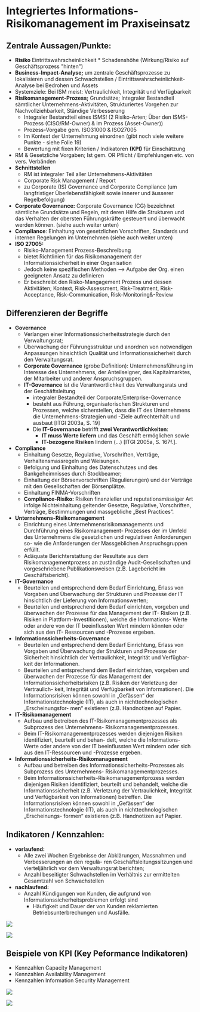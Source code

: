 # Integriertes Informations-Risikomanagement im Praxiseinsatz

## Zentrale Aussagen/Punkte:

* **Risiko** Eintrittswahrscheinlichkeit \* Schadenshöhe \(Wirkung/Risiko auf Geschäftsprozess "hinten"\)
* **Business-Impact-Analyse;** um zentrale Geschäftsprozesse zu lokalisieren und dessen Schwachstellen / Eintrittswahrscheinlichkeit-Analyse bei Bedrohen und Assets
* Systemziele: Bei ISM meist: Vertraulichkeit, Integrität und Verfügbarkeit
* **Risikomanagement-Prozess;** Grundsätze; Integraler Bestandteil sämtlicher Unternehmens-Aktivitäten, Strukturiertes Vorgehen zur Nachvollziehbarkeit, Ständige Verbesserung
  * Integraler Bestandteil eines ISMS! \(2 Risiko-Arten; Über den ISMS-Prozess \(CISO/RM-Owner\) & im Prozess \(Asset-Owner\)\)
  * Prozess-Vorgabe gem. ISO31000 & ISO27005
  * Im Kontext der Unternehmung einordnen \(gibt noch viele weitere Punkte - siehe Folie 19\)
  * Bewertung mit fixen Kriterien / Indikatoren **\(KPI\)** für Einschätzung
* RM & Gesetzliche Vorgaben; Ist gem. OR Pflicht / Empfehlungen etc. von vers. Verbänden
* **Schnittstellen**
  * RM ist integraler Teil aller Unternehmens-Aktivitäten
  * Corporate Risk Management / Report
  * zu Corporate \(IS\) Governance und Corporate Compliance \(um langfristiger Überlebensfähigkeit sowie innerer und äusserer Regelbefolgung\)
* **Corporate Governance:** Corporate Governance \(CG\) bezeichnet sämtliche Grundsätze und Regeln, mit deren Hilfe die Strukturen und das Verhalten der obersten Führungskräfte gesteuert und überwacht werden können. \(siehe auch weiter unten\)
* **Compliance**: Einhaltung von gesetzlichen Vorschriften, Standards und internen Regelungen im Unternehmen \(siehe auch weiter unten\)
* **ISO 27005:**
  * Risiko-Management Prozess-Beschreibung
  * bietet Richtlinien für das Risikomanagement der Informationssicherheit in einer Organisation
  * Jedoch keine spezifischen Methoden --&gt; Aufgabe der Org. einen geeigneten Ansatz zu definieren
  * Er beschreibt den Risko-Mangagement Prozess und dessen Aktivitäten; Kontext, Risk-Assessment, Risk-Treatment, Risk-Acceptance, Risk-Communication, Risk-Monitoring&-Review

## Differenzieren der Begriffe

* **Governance**
  * Verlangen einer Informationssicherheitsstrategie durch den Verwaltungsrat;
  * Überwachung der Führungsstruktur und anordnen von notwendigen Anpassungen hinsichtlich Qualität und Informationssicherheit durch den Verwaltungsrat.
  * **Corporate Governance** \(grobe Definition\): Unternehmensführung im Interesse des Unternehmens, der Anteilseigner, des Kapitalmarktes, der Mitarbeiter und anderer Anspruchsgruppen.
  * **IT-Governance** ist die Verantwortlichkeit des Verwaltungsrats und der Geschäftsleitung
    * integraler Bestandteil der Corporate/Enterprise-Governance
    * besteht aus Führung, organisatorischen Strukturen und Prozessen, welche sicherstellen, dass die IT des Unternehmens die Unternehmens-Strategien und -Ziele aufrechterhält und ausbaut \[ITGI 2003a, S. 19\]
    * Die **IT-Governance** betrifft **zwei Verantwortlichkeiten**:
      * **IT muss Werte liefern** und das Geschäft ermöglichen sowie
      * **IT-bezogene Risiken** lindern \(...\) \[ITGI 2005a, S. 167f.\].
* **Compliance**
  * Einhaltung Gesetze, Regulative, Vorschriften, Verträge, Verhaltensmassregeln und Weisungen.
  * Befolgung und Einhaltung des Datenschutzes und des Bankgeheimnisses durch Stockbeamer;
  * Einhaltung der Börsenvorschriften \(Regulierungen\) und der Verträge mit den Gesellschaften der Börsenplätze.
  * Einhaltung FINMA-Vorschriften
  * **Compliance-Risiko:** Risiken finanzieller und reputationsmässiger Art infolge Nichteinhaltung geltender Gesetze, Regulative, Vorschriften, Verträge, Bestimmungen und massgebliche „Best Practices“.
* **Unternehmens-Risikomanagement**
  * Einrichtung eines Unternehmensrisikomanagements und Durchführung eines Risikomanagement- Prozesses der im Umfeld des Unternehmens die gesetzlichen und regulativen Anforderungen so- wie die Anforderungen der Massgeblichen Anspruchsgruppen erfüllt.
  * Adäquate Berichterstattung der Resultate aus dem Risikomanagementprozess an zuständige Audit-Gesellschaften und vorgeschriebene Publikationsweisen \(z.B. Lagebericht im Geschäftsbericht\).
* **IT-Governance**
  * Beurteilen und entsprechend dem Bedarf Einrichtung, Erlass von Vorgaben und Überwachung der Strukturen und Prozesse der IT hinsichtlich der Lieferung von Informationswerten;
  * Beurteilen und entsprechend dem Bedarf einrichten, vorgeben und überwachen der Prozesse für das Management der IT- Risiken \(z.B. Risiken in Plattform-Investitionen\), welche die Informations- Werte oder andere von der IT beeinflussten Wert mindern könnten oder sich aus den IT- Ressourcen und -Prozesse ergeben.
* **Informationssicherheits-Governance**
  * Beurteilen und entsprechend dem Bedarf Einrichtung, Erlass von Vorgaben und Überwachung der Strukturen und Prozesse der Sicherheit hinsichtlich der Vertraulichkeit, Integrität und Verfügbar- keit der Informationen.
  * Beurteilen und entsprechend dem Bedarf einrichten, vorgeben und überwachen der Prozesse für das Management der Informationssicherheitsrisiken \(z.B. Risiken der Verletzung der Vertraulich- keit, Integrität und Verfügbarkeit von Informationen\). Die Informationsrisiken können sowohl in „Gefässen“ der Informationstechnologie \(IT\), als auch in nichttechnologischen „Erscheinungsfor- men“ existieren \(z.B. Handnotizen auf Papier.
* **IT-Risikomanagement**
  * Aufbau und betreiben des IT-Risikomanagementprozesses als Subprozess des Unternehmens- Risikomanagementprozesses.
  * Beim IT-Risikomanagementprozesses werden diejenigen Risiken identifiziert, beurteilt und behan- delt, welche die Informations-Werte oder andere von der IT beeinflussten Wert mindern oder sich aus den IT-Ressourcen und -Prozesse ergeben.
* **Informationssicherheits-Risikomanagement**
  * Aufbau und betreiben des Informationssicherheits-Prozesses als Subprozess des Unternehmens- Risikomanagementprozesses.
  * Beim Informationssicherheits-Risikomanagementprozess werden diejenigen Risiken identifiziert, beurteilt und behandelt, welche die Informationssicherheit \(z.B. Verletzung der Vertraulichkeit, Integrität und Verfügbarkeit von Informationen\) betreffen. Die Informationsrisiken können sowohl in „Gefässen“ der Informationstechnologie \(IT\), als auch in nichttechnologischen „Erscheinungs- formen“ existieren \(z.B. Handnotizen auf Papier.

## Indikatoren / Kennzahlen:

* **vorlaufend:**
  * Alle zwei Wochen Ergebnisse der Abklärungen, Massnahmen und Verbesserungen an den regulä- ren Geschäftsleitungssitzungen und vierteljährlich vor dem Verwaltungsrat berichten;
  * Anzahl beseitigter Schwachstellen im Verhältnis zur ermittelten Gesamtzahl von Schwachstellen
* **nachlaufend:**
  * Anzahl Kündigungen von Kunden, die aufgrund von Informationssicherheitsproblemen erfolgt sind
    * Häufigkeit und Dauer der von Kunden reklamierten Betriebsunterbrechungen und Ausfälle.

![](../.gitbook/assets/image%20%28116%29.png)

![](../.gitbook/assets/image%20%28112%29.png)

## Beispiele von KPI \(Key Peformance Indikatoren\)

* Kennzahlen Capacity Management
* Kennzahlen Availability Management
* Kennzahlen Information Security Management

![](../.gitbook/assets/image%20%28230%29.png)

![](../.gitbook/assets/image%20%28231%29.png)

